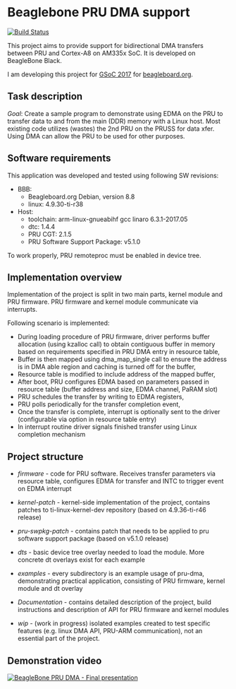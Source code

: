 # Beaglebone PRU DMA support

[![Build Status](https://travis-ci.org/maciejjo/beaglebone-pru-dma.svg?branch=master)](https://travis-ci.org/maciejjo/beaglebone-pru-dma)

This project aims to provide support for bidirectional DMA transfers between
PRU and Cortex-A8 on AM335x SoC. It is developed on BeagleBone Black.

I am developing this project for [GSoC 2017][1] for [beagleboard.org][2].

## Task description

*Goal*: Create a sample program to demonstrate using EDMA on the PRU to transfer
data to and from the main (DDR) memory with a Linux host. Most existing code
utilizes (wastes) the 2nd PRU on the PRUSS for data xfer. Using DMA can allow
the PRU to be used for other purposes.

## Software requirements

This application was developed and tested using following SW revisions:

 - BBB:
   - Beagleboard.org Debian, version 8.8
   - linux: 4.9.30-ti-r38
 - Host:
   - toolchain: arm-linux-gnueabihf gcc linaro 6.3.1-2017.05
   - dtc: 1.4.4
   - PRU CGT: 2.1.5
   - PRU Software Support Package: v5.1.0

To work properly, PRU remoteproc must be enabled in device tree.

## Implementation overview

Implementation of the project is split in two main parts, kernel module and PRU
firmware. PRU firmware and kernel module communicate via interrupts.

Following scenario is implemented:

 - During loading procedure of PRU firmware, driver performs buffer allocation
   (using kzalloc call) to obtain contiguous buffer in memory based on requirements
   specified in PRU DMA entry in resource table,
 - Buffer is then mapped using dma\_map\_single call to ensure the address is in
   DMA able region and caching is turned off for the buffer,
 - Resource table is modified to include address of the mapped buffer,
 - After boot, PRU configures EDMA based on parameters passed in resource table
   (buffer address and size, EDMA channel, PaRAM slot)
 - PRU schedules the transfer by writing to EDMA registers,
 - PRU polls periodically for the transfer completion event,
 - Once the transfer is complete, interrupt is optionally sent to the driver
   (configurable via option in resource table entry)
 - In interrupt routine driver signals finished transfer using Linux completion
   mechanism

## Project structure
 
 - *firmware* - code for PRU software. Receives transfer parameters via resource table,
   configures EDMA for transfer and INTC to trigger event on EDMA interrupt

 - *kernel-patch* - kernel-side implementation of the project, contains patches
   to ti-linux-kernel-dev repository (based on 4.9.36-ti-r46 release)
 
 - *pru-swpkg-patch* - contains patch that needs to be applied to pru software support
   package (based on v5.1.0 release)

 - *dts* - basic device tree overlay needed to load the module. More concrete dt
   overlays exist for each example

 - *examples* - every subdirectory is an example usage of pru-dma, demonstrating
   practical application, consisting of PRU firmware, kernel module and dt overlay

 - *Documentation* - contains detailed description of the project, build instructions
   and description of API for PRU firmware and kernel modules

 - *wip* - (work in progress) isolated examples created to test specific
   features (e.g. linux DMA API, PRU-ARM communication), not an essential part
   of the project.

## Demonstration video

[![BeagleBone PRU DMA - Final presentation](https://img.youtube.com/vi/uG6ZjZu9m8E/0.jpg)](https://www.youtube.com/watch?v=uG6ZjZu9m8E) 

[1]: https://summerofcode.withgoogle.com/projects/#5021339281784832
[2]: https://beagleboard.org/
